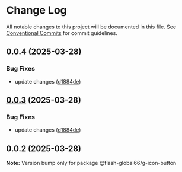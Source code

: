# Change Log

All notable changes to this project will be documented in this file.
See [Conventional Commits](https://conventionalcommits.org) for commit guidelines.

## 0.0.4 (2025-03-28)


### Bug Fixes

* update changes ([d1884de](https://github.com/Flash-Global66/global-design-system/commit/d1884de11e4e9522c2d6912d932122a75aabf9e7))





## [0.0.3](https://github.com/Flash-Global66/global-design-system/compare/@flash-global66/g-icon-button@0.0.2...@flash-global66/g-icon-button@0.0.3) (2025-03-28)


### Bug Fixes

* update changes ([d1884de](https://github.com/Flash-Global66/global-design-system/commit/d1884de11e4e9522c2d6912d932122a75aabf9e7))





## 0.0.2 (2025-03-28)

**Note:** Version bump only for package @flash-global66/g-icon-button
